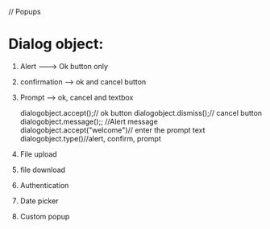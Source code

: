

// Popups
   
   Dialog object:
   ============
   1. Alert ---> Ok button only 
   2. confirmation --> ok and cancel button
   3. Prompt --> ok, cancel and textbox

       dialogobject.accept();// ok button
       dialogobject.dismiss();// cancel button
       dialogobject.message();; //Alert message
       dialogobject.accept("welcome")// enter the prompt text 
       dialogobject.type()//alert, confirm, prompt




   4. File upload
   5. file download
   6. Authentication 
   7. Date picker
   8. Custom popup